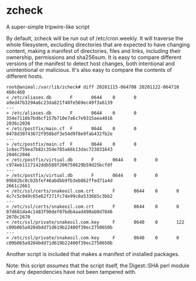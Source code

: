 # zcheck
A super-simple tripwire-like script

By default, zcheck will be run out of /etc/cron.weekly.  It will traverse the whole filesystem, excluding directories that are expected to have changing content, making a manifest of directories, files and links, including their ownership, permissions and sha256sum.  It is easy to compare different versions of the manifest to detect host changes, both intentional and unintentional or malicious.  It's also easy to compare the contents of different hosts.

```
root@animal:/var/lib/zcheck# diff 20201115-064708 20201122-064710
460c460
< /etc/aliases.db       F       0644    0       0       a9ed47b3294a6c23da821f40fe569ec49f3a6139
---
> /etc/aliases.db       F       0644    0       0       354e7118b7bd6cf157b710e7a6c7e9315aea4016
2036c2036
< /etc/postfix/main.cf  F       0644    0       0       0478d30743672f950bdf3e54d9f8e9fab432fb2e
---
> /etc/postfix/main.cf  F       0644    0       0       1c6ec759ea7b82c354e785a66b13dac723831643
2046c2046
< /etc/postfix/virtual.db       F       0644    0       0       c974eb1117142ddb589f200750629b59d25bcfdf
---
> /etc/postfix/virtual.db       F       0644    0       0       09b82bc8cb2bfef46abdbb9fb3eb862ffed71a4d
2661c2661
< /etc/ssl/certs/snakeoil.com.crt       F       0644    0       0       4c7c5c049c65e62f271fc74e99c0a5336b5c3bb2
---
> /etc/ssl/certs/snakeoil.com.crt       F       0644    0       0       07d681da4c1483f90def07bdb4aad490ab0d7846
2670c2670
< /etc/ssl/private/snakeoil.com.key     F       0640    0       122     c09b065a9204bdd71d619b22400f39ec2750650b
---
> /etc/ssl/private/snakeoil.com.key     F       0640    0       0       c09b065a9204bdd71d619b22400f39ec2750650b
```

Another script is included that makes a manifest of installed packages.

Note: this script *assumes* that the script itself, the Digest::SHA perl module and any dependencies have not been tampered with.
